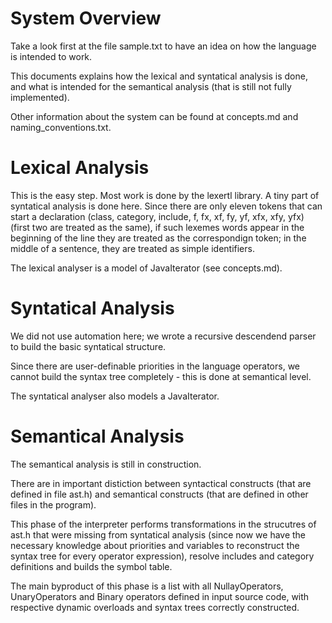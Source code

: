 System Overview
===============

Take a look first at the file sample.txt to have an idea on how the
language is intended to work.

This documents explains how the lexical and syntatical analysis is done,
and what is intended for the semantical analysis (that is still not
fully implemented).

Other information about the system can be found at concepts.md
and naming\_conventions.txt.



Lexical Analysis
================

This is the easy step. Most work is done by the lexertl library.
A tiny part of syntatical analysis is done here. Since there are only
eleven tokens that can start a declaration (class, category, include,
f, fx, xf, fy, yf, xfx, xfy, yfx) (first two are treated as the same),
if such lexemes words appear in the beginning of the line they are
treated as the correspondign token; in the middle of a sentence, they
are treated as simple identifiers.

The lexical analyser is a model of JavaIterator (see concepts.md).



Syntatical Analysis
===================

We did not use automation here; we wrote a recursive descendend parser
to build the basic syntatical structure.

Since there are user-definable priorities in the language operators,
we cannot build the syntax tree completely - this is done at semantical
level.

The syntatical analyser also models a JavaIterator.



Semantical Analysis
===================

The semantical analysis is still in construction.

There are in important distiction between syntactical constructs
(that are defined in file ast.h) and semantical constructs (that are defined
in other files in the program).

This phase of the interpreter performs transformations in the strucutres of ast.h
that were missing from syntatical analysis (since now we have the necessary
knowledge about priorities and variables to reconstruct the syntax tree for
every operator expression), resolve includes and category definitions and
builds the symbol table.

The main byproduct of this phase is a list with all NullayOperators,
UnaryOperators and Binary operators defined in input source code,
with respective dynamic overloads and syntax trees correctly constructed.
